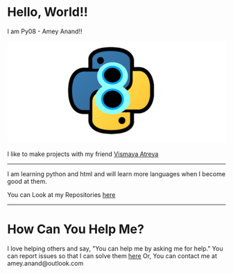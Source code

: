 <h1>Hello, World!!</h1>
<p> I am Py08 - Amey Anand!!</p>
<img src = "https://github.com/Py08/Py08/blob/master/logo.png"
     alt = "Py08 Logo">
<p> I like to make projects with my friend <a href = "https://github.com/vismodo">Vismaya Atreya</a></p>
<hr>
<p> I am learning python and html and will learn more languages when I become good at them. </p>
<p> You can Look at my Repositories <a href = "https://github.com/Py08?tab=repositories"> here </a> </p>
<hr>
<h1> How Can You Help Me? </h1>
<p> I love helping others and say, "You can help me by asking me for help."
	You can report issues so that I can solve them <a href = "https://github.com/Py08/Py08/issues">here</a>
	Or, You can contact me at amey.anand@outlook.com
</p>
